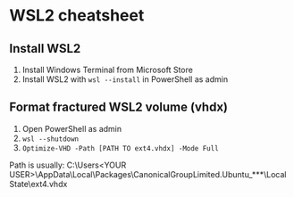 # WSL2 cheatsheet

## Install WSL2

1. Install Windows Terminal from Microsoft Store
2. Install WSL2 with `wsl --install` in PowerShell as admin

## Format fractured WSL2 volume (vhdx)

1. Open PowerShell as admin
2. `wsl --shutdown`
3. `Optimize-VHD -Path [PATH TO ext4.vhdx] -Mode Full`

Path is usually:
C:\Users\<YOUR USER>\AppData\Local\Packages\CanonicalGroupLimited.Ubuntu\_\*\*\*\LocalState\ext4.vhdx

